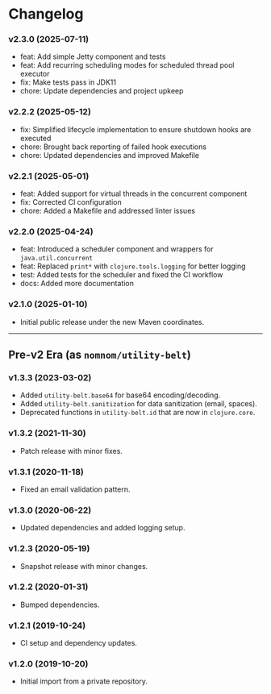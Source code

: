 # Changelog

### v2.3.0 (2025-07-11)

*   feat: Add simple Jetty component and tests
*   feat: Add recurring scheduling modes for scheduled thread pool executor
*   fix: Make tests pass in JDK11
*   chore: Update dependencies and project upkeep

### v2.2.2 (2025-05-12)

*   fix: Simplified lifecycle implementation to ensure shutdown hooks are executed
*   chore: Brought back reporting of failed hook executions
*   chore: Updated dependencies and improved Makefile

### v2.2.1 (2025-05-01)

*   feat: Added support for virtual threads in the concurrent component
*   fix: Corrected CI configuration
*   chore: Added a Makefile and addressed linter issues

### v2.2.0 (2025-04-24)

*   feat: Introduced a scheduler component and wrappers for `java.util.concurrent`
*   feat: Replaced `print*` with `clojure.tools.logging` for better logging
*   test: Added tests for the scheduler and fixed the CI workflow
*   docs: Added more documentation

### v2.1.0 (2025-01-10)

*   Initial public release under the new Maven coordinates.

---

## Pre-v2 Era (as `nomnom/utility-belt`)

### v1.3.3 (2023-03-02)

*   Added `utility-belt.base64` for base64 encoding/decoding.
*   Added `utility-belt.sanitization` for data sanitization (email, spaces).
*   Deprecated functions in `utility-belt.id` that are now in `clojure.core`.

### v1.3.2 (2021-11-30)

*   Patch release with minor fixes.

### v1.3.1 (2020-11-18)

*   Fixed an email validation pattern.

### v1.3.0 (2020-06-22)

*   Updated dependencies and added logging setup.

### v1.2.3 (2020-05-19)

*   Snapshot release with minor changes.

### v1.2.2 (2020-01-31)

*   Bumped dependencies.

### v1.2.1 (2019-10-24)

*   CI setup and dependency updates.

### v1.2.0 (2019-10-20)

*   Initial import from a private repository.

